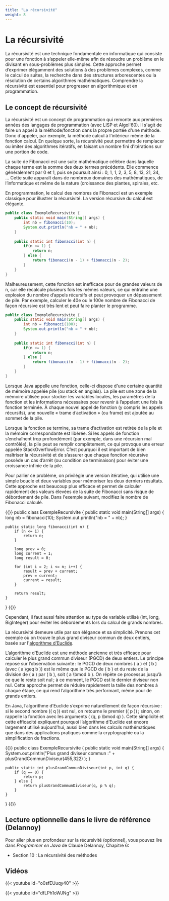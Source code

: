 ```yaml
---
title: "La récursivité"
weight: 8
---
```


# La récursivité

La récursivité est une technique fondamentale en informatique qui consiste pour une fonction à s’appeler elle-même afin de résoudre un problème en le divisant en sous-problèmes plus simples. Cette approche permet d’exprimer élégamment des solutions à des problèmes complexes, comme le calcul de suites, la recherche dans des structures arborescentes ou la résolution de certains algorithmes mathématiques. Comprendre la récursivité est essentiel pour progresser en algorithmique et en programmation.


## Le concept de récursivité

<p>La récursivité est un concept de programmation qui remonte aux premières années des langages de programmation (avec LISP et Algol'60). Il s'agit de faire un appel à la méthode/fonction dans la propre portée d'une méthode. Donc d'appeler, par exemple, la méthode calcul à l'intérieur même de la fonction calcul. En quelque sorte, la récursivité peut permettre de remplacer ou imiter des algorithmes itératifs, en faisant un nombre fini d'itérations sur une portion de code. 


La suite de Fibonacci est une suite mathématique célèbre dans laquelle chaque terme est la somme des deux termes précédents. Elle commence généralement par 0 et 1, puis se poursuit ainsi : 0, 1, 1, 2, 3, 5, 8, 13, 21, 34, ... Cette suite apparaît dans de nombreux domaines des mathématiques, de l’informatique et même de la nature (croissance des plantes, spirales, etc.

En programmation, le calcul des nombres de Fibonacci est un exemple classique pour illustrer la récursivité. La version récursive du calcul est élégante.



```java  {style=github}
public class ExempleRecursivite {
    public static void main(String[] args) {
        int nb = fibonacci(10);
        System.out.println("nb = " + nb);
    }
    
    public static int fibonacci(int n) {
        if(n <= 1) {
            return n;
        } else {
            return fibonacci(n - 1) + fibonacci(n - 2);
        }
    }
}
```

Malheureusement, cette fonction est inefficace pour de grandes valeurs de n, car elle recalcule plusieurs fois les mêmes valeurs, ce qui entraîne une explosion du nombre d’appels récursifs et peut provoquer un dépassement de pile. Par exemple, calculer le 40e ou le 100e nombre de Fibonacci de façon récursive est très lent et peut faire planter le programme.

```java  {style=github}
public class ExempleRecursivite {
    public static void main(String[] args) {
        int nb = fibonacci(100);
        System.out.println("nb = " + nb);
    }
    
    public static int fibonacci(int n) {
        if(n <= 1) {
            return n;
        } else {
            return fibonacci(n - 1) + fibonacci(n - 2);
        }
    }
}
```

Lorsque Java appelle une fonction, celle-ci dispose d'une certaine quantité de mémoire appelée pile (ou stack en anglais). La pile est une zone de la mémoire utilisée pour stocker les variables locales, les paramètres de la fonction et les informations nécessaires pour revenir à l’appelant une fois la fonction terminée. À chaque nouvel appel de fonction (y compris les appels récursifs), une nouvelle « trame d’activation » (ou frame) est ajoutée au sommet de la pile.

Lorsque la fonction se termine, sa trame d’activation est retirée de la pile et la mémoire correspondante est libérée. Si les appels de fonction s’enchaînent trop profondément (par exemple, dans une récursion mal contrôlée), la pile peut se remplir complètement, ce qui provoque une erreur appelée StackOverflowError. C’est pourquoi il est important de bien maîtriser la récursivité et de s’assurer que chaque fonction récursive possède un cas d’arrêt (ou condition de terminaison) pour éviter une croissance infinie de la pile.


Pour pallier ce problème, on privilégie une version itérative, qui utilise une simple boucle et deux variables pour mémoriser les deux derniers résultats. Cette approche est beaucoup plus efficace et permet de calculer rapidement des valeurs élevées de la suite de Fibonacci sans risque de débordement de pile. Dans l'exemple suivant, modifiez le nombre de Fibonacci calculé.

{{<inlineJava path="ExempleRecursivite.java" lang="java">}}
public class ExempleRecursivite {
    public static void main(String[] args) {
        long nb = fibonacci(10);
        System.out.println("nb = " + nb);
    }
    
    public static long fibonacci(int n) {
        if (n <= 1) {
            return n;
        }
        
        long prev = 0;
        long current = 1;
        long result = 0;
        
        for (int i = 2; i <= n; i++) {
            result = prev + current;
            prev = current;
            current = result;
        }
        
        return result;
    }
}
{{</inlineJava>}}

Cependant, il faut aussi faire attention au type de variable utilisé (int, long, BigInteger) pour éviter les débordements lors du calcul de grands nombres.

La récursivité demeure utile par son élégance et sa simplicité. Prenons cet exemple où on trouve le plus grand diviseur commun de deux entiers, basée sur l'<a href="https://fr.wikipedia.org/wiki/Algorithme_d%27Euclide">algorithme d'Euclide</a>.

L’algorithme d’Euclide est une méthode ancienne et très efficace pour calculer le plus grand commun diviseur (PGCD) de deux entiers. Le principe repose sur l’observation suivante : le PGCD de deux nombres \( a \) et \( b \) (avec \( a \geq b \)) est le même que le PGCD de \( b \) et du reste de la division de \( a \) par \( b \), soit \( a \bmod b \). On répète ce processus jusqu’à ce que le reste soit nul ; à ce moment, le PGCD est le dernier diviseur non nul. Cette approche permet de réduire rapidement la taille des nombres à chaque étape, ce qui rend l’algorithme très performant, même pour de grands entiers.

En Java, l’algorithme d’Euclide s’exprime naturellement de façon récursive : si le second nombre (\( q \)) est nul, on retourne le premier (\( p \)) ; sinon, on rappelle la fonction avec les arguments \( (q, p \bmod q) \). Cette simplicité et cette efficacité expliquent pourquoi l’algorithme d’Euclide est encore largement utilisé aujourd’hui, aussi bien dans les calculs mathématiques que dans des applications pratiques comme la cryptographie ou la simplification de fractions.


{{<inlineJava path="ExempleRecursivite.java" lang="java">}}
public class ExempleRecursivite {
    public static void main(String[] args) {
        System.out.println("Plus grand diviseur commun :" 
          + plusGrandCommunDiviseur(455,322) );
    }

    public static int plusGrandCommunDiviseur(int p, int q) {
        if (q == 0) {
            return p;            
        } else {         
            return plusGrandCommunDiviseur(q, p % q);
        }
    }
}
{{</inlineJava>}}


## Lecture optionnelle dans le livre de référence (Delannoy)

<p>Pour aller plus en profondeur sur la récursivité (optionnel), vous pouvez lire dans <em>Programmer en Java</em> de Claude Delannoy, Chapitre 6:</p>
<ul>
	<li>Section 10 : La récursivité des méthodes</li>
</ul>

## Vidéos

{{< youtube id="o0sfEUuqy40" >}}

{{< youtube id="dfLPh1oWJNg" >}}

